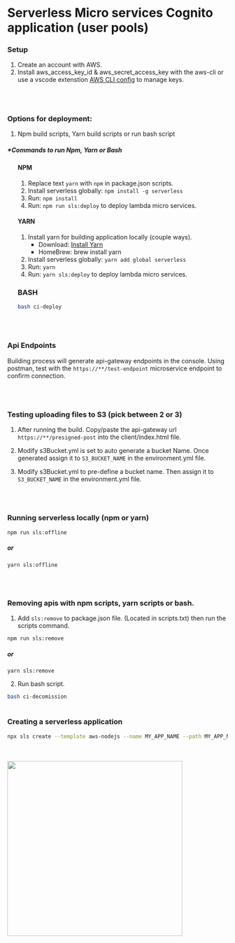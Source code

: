 # Serverless Micro services Cognito application (user pools)

### Setup

1. Create an account with AWS.
2. Install aws_access_key_id & aws_secret_access_key with the aws-cli or use a vscode extenstion <a href="https://marketplace.visualstudio.com/items?itemName=mark-tucker.aws-cli-configure" target="_blank">AWS CLI config</a> to manage keys.

<br>

#

### Options for deployment:

1. Npm build scripts, Yarn build scripts or run bash script

##### \*Commands to run Npm, Yarn or Bash

<ul>

#### NPM

1. Replace text `yarn` with `npm` in package.json scripts.
2. Install serverless globally: `npm install -g serverless`
3. Run: `npm install`
4. Run: `npm run sls:deploy` to deploy lambda micro services.

#### YARN

1. Install yarn for building application locally (couple ways).
   <ul>
   <li>Download: <a href="https://yarnpkg.com/" target="_blank">Install Yarn</a> </li>
   <li>HomeBrew: brew install yarn</li>
   </ul>
2. Install serverless globally: `yarn add global serverless`
3. Run: `yarn`
4. Run: `yarn sls:deploy` to deploy lambda micro services.

### BASH

```bash
bash ci-deploy
```

</ul>

<br>

#

### Api Endpoints

Building process will generate api-gateway endpoints in the console. Using postman, test with the `https://**/test-endpoint` microservice endpoint to confirm connection.

<br>

#

### Testing uploading files to S3 (pick between 2 or 3)

1. After running the build. Copy/paste the api-gateway url `https://**/presigned-post` into the client/index.html file.

2. Modify s3Bucket.yml is set to auto generate a bucket Name. Once generated assign it to `S3_BUCKET_NAME` in the environment.yml file.

3. Modify s3Bucket.yml to pre-define a bucket name. Then assign it to `S3_BUCKET_NAME` in the environment.yml file.

<br>

#

### Running serverless locally (npm or yarn)

`npm run sls:offline`

##### or

`yarn sls:offline`

<br>

#

### Removing apis with npm scripts, yarn scripts or bash.

1. Add `sls:remove` to package.json file. (Located in scripts.txt) then run the scripts command.

`npm run sls:remove`

##### or

`yarn sls:remove`

2. Run bash script.

```bash
bash ci-decomission
```

#

### Creating a serverless application

```bash
npx sls create --template aws-nodejs --name MY_APP_NAME --path MY_APP_NAME
```

<br>
<br>

<img src="https://devclass.com/wp-content/uploads/2018/07/Serverless.jpg" width="400">
